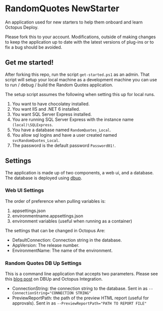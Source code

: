# RandomQuotes NewStarter
An application used for new starters to help them onboard and learn Octopus Deploy.

Please fork this to your account.  Modifications, outside of making changes to keep the application up to date with the latest versions of plug-ins or to fix a bug should be avoided.

## Get me started!

After forking this repo, run the script `get-started.ps1` as an admin.  That script will setup your local machine as a development machine you can use to run / debug / build the Random Quotes application.

The setup script assumes the following when setting this up for local runs.

1. You want to have chocolatey installed.
1. You want IIS and .NET 6 installed.
1. You want SQL Server Express installed.
1. You are running SQL Server Express with the instance name `(local)\SQLExpress`.
1. You have a database named `RandomQuotes_Local`.
1. You allow sql logins and have a user created named `svcRandomQuotes_Local`.
1. The password is the default password `Password01!`.

## Settings

The application is made up of two components, a web ui, and a database.  The database is deployed using [dbup](https://dbup.github.io/).

### Web UI Settings

The order of preference when pulling variables is:

1. appsettings.json
2. environmentname.appsettings.json
3. environment variables (useful when running as a container)

The settings that can be changed in Octopus Are:

- DefaultConnection: Connection string in the database.
- AppVersion: The release number.
- EnvironmentName: The name of the environment.

### Random Quotes DB Up Settings

This is a command line application that accepts two parameters.  Please see this [blog post](https://octopus.com/blog/dbup-database-deployment-automation) on DBUp and Octopus Integration.

- ConnectionString: the connection string to the database.  Sent in as `--ConnectionString="CONNECTION STRING"`
- PreviewReportPath: the path of the preview HTML report (useful for approvals).  Sent in as `--PreviewReportPath="PATH TO REPORT FILE"`

